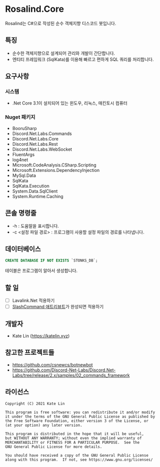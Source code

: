 # Rosalind.Core
Rosalind는 C#으로 작성된 순수 객체지향 디스코드 봇입니다.

## 특징
* 순수한 객체지향으로 설계되어 관리와 개발이 간단합니다.
* 엔티티 프레임워크 (SqlKata)를 이용해 빠르고 편하게 SQL 쿼리를 처리합니다.


## 요구사항
### 시스템

* .Net Core 3.1이 설치되어 있는 윈도우, 리눅스, 매킨토시 컴퓨터
### Nuget 패키지
* BooruSharp
* Discord.Net.Labs.Commands
* Discord.Net.Labs.Core
* Discord.Net.Labs.Rest
* Discord.Net.Labs.WebSocket
* FluentArgs
* log4net
* Microsoft.CodeAnalysis.CSharp.Scripting
* Microsoft.Extensions.DependencyInjection
* MySql.Data
* SqlKata
* SqlKata.Execution
* System.Data.SqlClient
* System.Runtime.Caching

## 콘솔 명령줄
* -h : 도움말을 표시합니다.
* -c <설정 파일 경로> : 프로그램이 사용할 설정 파일의 경로를 나타냅니다.

## 데이터베이스
```sql
CREATE DATABASE IF NOT EXISTS `STONKS_DB`;
```

테이블은 프로그램이 알아서 생성합니다.

## 할 일
* [ ] Lavalink.Net 적용하기
* [ ] [SlashCommand 애트리뷰트](https://github.com/Discord-Net-Labs/Discord.Net-Labs/pull/52)가 완성되면 적용하기

## 개발자
* Kate Lin (https://katelin.xyz)

## 참고한 프로젝트들
* https://github.com/csnewcs/botnewbot
* https://github.com/Discord-Net-Labs/Discord.Net-Labs/tree/release/2.x/samples/02_commands_framework

## 라이선스
```
Copyright (C) 2021 Kate Lin

This program is free software: you can redistribute it and/or modify
it under the terms of the GNU General Public License as published by
the Free Software Foundation, either version 3 of the License, or
(at your option) any later version.

This program is distributed in the hope that it will be useful,
but WITHOUT ANY WARRANTY; without even the implied warranty of
MERCHANTABILITY or FITNESS FOR A PARTICULAR PURPOSE.  See the
GNU General Public License for more details.

You should have received a copy of the GNU General Public License
along with this program.  If not, see https://www.gnu.org/licenses/
```
